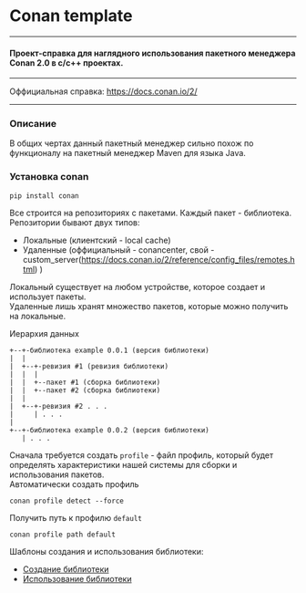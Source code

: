 # Conan template
___
#### Проект-справка для наглядного использования пакетного менеджера Conan 2.0 в c/c++ проектах.
___
Оффициальная справка: https://docs.conan.io/2/
___
### Описание
В общих чертах данный пакетный менеджер сильно похож по функционалу на пакетный менеджер Maven для языка Java.

### Установка conan
```
pip install conan
```

Все строится на репозиториях с пакетами. Каждый пакет - библиотека.
Репозитории бывают двух типов:
+ Локальные (клиентский - local cache)
+ Удаленные (оффициальный - conancenter, свой - custom_server(https://docs.conan.io/2/reference/config_files/remotes.html) ) 

Локальный существует на любом устройстве, которое создает и использует пакеты.  
Удаленные лишь хранят множество пакетов, которые можно получить на локальные.

Иерархия данных
```
+--+-библиотека example 0.0.1 (версия библиотеки)
|  |
|  +--+-ревизия #1 (ревизия библиотеки)
|  |  |
|  |  +--пакет #1 (сборка библиотеки)
|  |  +--пакет #2 (сборка библиотеки)
|  |
|  +--+-ревизия #2 . . .
|     | . . .
|
+--+-библиотека example 0.0.2 (версия библиотеки)
   | . . .
```
Сначала требуется создать ```profile``` - файл профиль, который будет определять
характеристики нашей системы для сборки и использования пакетов.   
Автоматически создать профиль
```
conan profile detect --force
```
Получить путь к профилю ```default```
```
conan profile path default
```
Шаблоны создания и использования библиотеки:
+ [Создание библиотеки](./build-lib-project/README.md)
+ [Использование библиотеки](./build-executable-project/README.md)